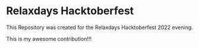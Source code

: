 # Relaxdays Hacktoberfest

This Repository was created for the Relaxdays Hacktoberfest 2022 evening.

This is my awesome contribution!!!
